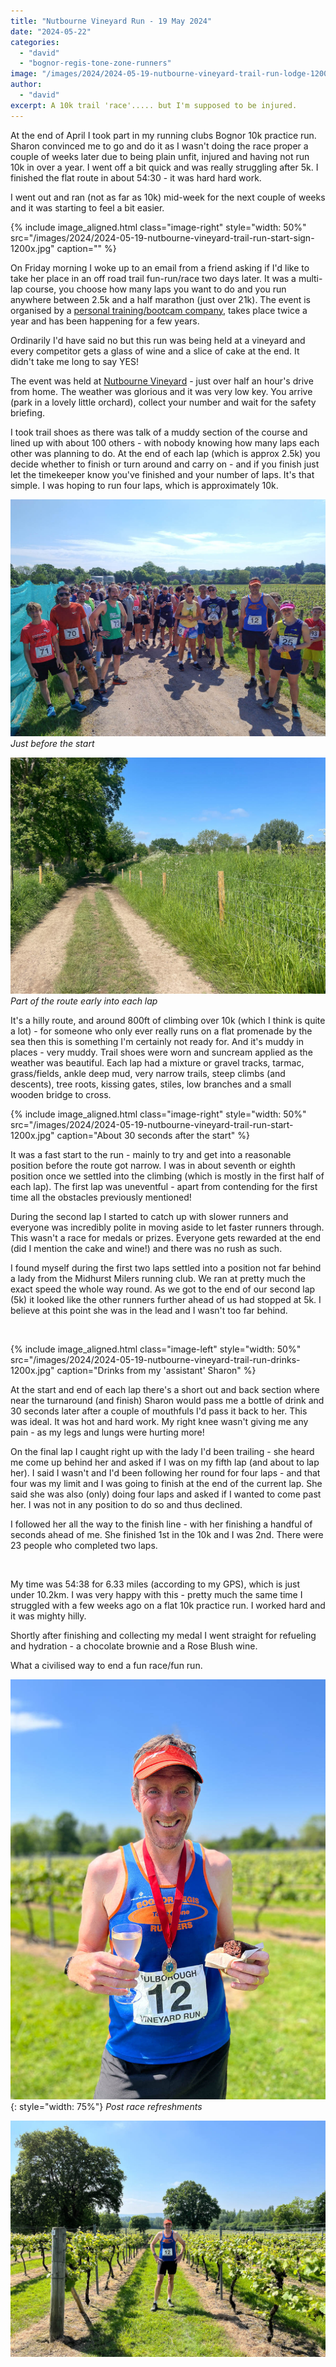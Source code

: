 ```yaml
---
title: "Nutbourne Vineyard Run - 19 May 2024"
date: "2024-05-22"
categories:
  - "david"
  - "bognor-regis-tone-zone-runners"
image: "/images/2024/2024-05-19-nutbourne-vineyard-trail-run-lodge-1200x.jpg"
author:
  - "david"
excerpt: A 10k trail 'race'..... but I'm supposed to be injured.
---
```

At the end of April I took part in my running clubs Bognor 10k practice run. Sharon convinced me to go and do it as I wasn't doing the race proper a couple of weeks later due to being plain unfit, injured and having not run 10k in over a year.  I went off a bit quick and was really struggling after 5k.  I finished the flat route in about 54:30 - it was hard hard work.

I went out and ran (not as far as 10k) mid-week for the next couple of weeks and it was starting to feel a bit easier.

{% include image_aligned.html
  class="image-right"
  style="width: 50%"
  src="/images/2024/2024-05-19-nutbourne-vineyard-trail-run-start-sign-1200x.jpg"
  caption=""
%}

On Friday morning I woke up to an email from a friend asking if I'd like to take her place in an off road trail fun-run/race two days later.  It was a multi-lap course, you choose how many laps you want to do and you run anywhere between 2.5k and a half marathon (just over 21k).  The event is organised by a [personal training/bootcam company](http://www.getfitbootcamp.co.uk/), takes place twice a year and has been happening for a few years.

Ordinarily I'd have said no but this run was being held at a vineyard and every competitor gets a glass of wine and a slice of cake at the end. It didn't take me long to say YES!

The event was held at [Nutbourne Vineyard](https://www.nutbournevineyards.com/) - just over half an hour's drive from home.  The weather was glorious and it was very low key.  You arrive (park in a lovely little orchard), collect your number and wait for the safety briefing.

I took trail shoes as there was talk of a muddy section of the course and lined up with about 100 others - with nobody knowing how many laps each other was planning to do.  At the end of each lap (which is approx 2.5k) you decide whether to finish or turn around and carry on - and if you finish just let the timekeeper know you've finished and your number of laps.  It's that simple. I was hoping to run four laps, which is approximately 10k.

![](/images/2024/2024-05-19-nutbourne-vineyard-trail-pre-start-1200x.jpg)
*Just before the start*

![](/images/2024/2024-05-19-nutbourne-vineyard-trail-run-trail-1200x.jpg)
*Part of the route early into each lap*

It's a hilly route, and around 800ft of climbing over 10k (which I think is quite a lot) - for someone who only ever really runs on a flat promenade by the sea then this is something I'm certainly not ready for.  And it's muddy in places - very muddy.  Trail shoes were worn and suncream applied as the weather was beautiful.  Each lap had a mixture or gravel tracks, tarmac, grass/fields, ankle deep mud, very narrow trails, steep climbs (and descents), tree roots, kissing gates, stiles, low branches and a small wooden bridge to cross.

{% include image_aligned.html
  class="image-right"
  style="width: 50%"
  src="/images/2024/2024-05-19-nutbourne-vineyard-trail-run-start-1200x.jpg"
  caption="About 30 seconds after the start"
%}

It was a fast start to the run - mainly to try and get into a reasonable position before the route got narrow.  I was in about seventh or eighth position once we settled into the climbing (which is mostly in the first half of each lap).  The first lap was uneventful - apart from contending for the first time all the obstacles previously mentioned!

During the second lap I started to catch up with slower runners and everyone was incredibly polite in moving aside to let faster runners through.  This wasn't a race for medals or prizes.  Everyone gets rewarded at the end (did I mention the cake and wine!) and there was no rush as such.

I found myself during the first two laps settled into a position not far behind a lady from the Midhurst Milers running club.  We ran at pretty much the exact speed the whole way round.  As we got to the end of our second lap (5k) it looked like the other runners further ahead of us had stopped at 5k.  I believe at this point she was in the lead and I wasn't too far behind.

<br clear="both" />

{% include image_aligned.html
  class="image-left"
  style="width: 50%"
  src="/images/2024/2024-05-19-nutbourne-vineyard-trail-run-drinks-1200x.jpg"
  caption="Drinks from my 'assistant' Sharon"
%}

At the start and end of each lap there's a short out and back section where near the turnaround (and finish) Sharon would pass me a bottle of drink and 30 seconds later after a couple of mouthfuls I'd pass it back to her.  This was ideal.  It was hot and hard work.  My right knee wasn't giving me any pain - as my legs and lungs were hurting more!

On the final lap I caught right up with the lady I'd been trailing - she heard me come up behind her and asked if I was on my fifth lap (and about to lap her).  I said I wasn't and I'd been following her round for four laps - and that four was my limit and I was going to finish at the end of the current lap.  She said she was also (only) doing four laps and asked if I wanted to come past her.  I was not in any position to do so and thus declined.

I followed her all the way to the finish line - with her finishing a handful of seconds ahead of me.  She finished 1st in the 10k and I was 2nd.  There were 23 people who completed two laps.

<br clear="both" />

My time was 54:38 for 6.33 miles (according to my GPS), which is just under 10.2km.  I was very happy with this - pretty much the same time I struggled with a few weeks ago on a flat 10k practice run.  I worked hard and it was mighty hilly.

Shortly after finishing and collecting my medal I went straight for refueling and hydration - a chocolate brownie and a Rose Blush wine.

What a civilised way to end a fun race/fun run.

![](/images/2024/2024-05-19-nutbourne-vineyard-trail-run-post-race-1200x.jpg){: style="width: 75%"}
*Post race refreshments*

![](/images/2024/2024-05-19-nutbourne-vineyard-trail-run-vineyard-1200x.jpg)